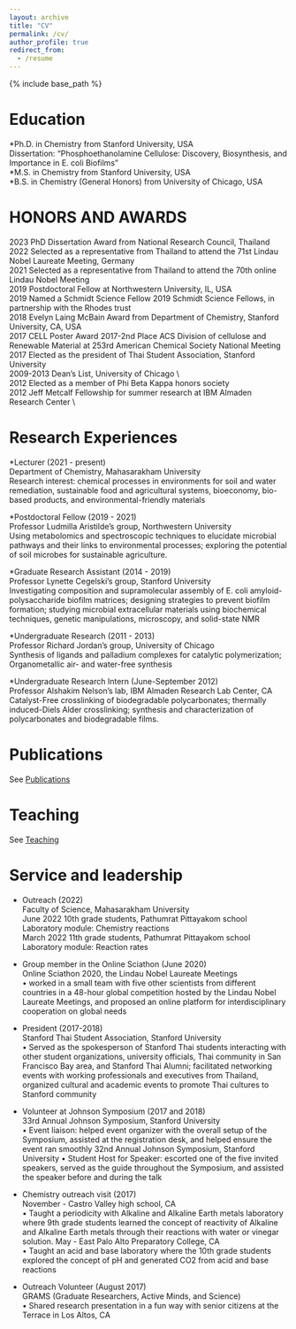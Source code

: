 ```yaml
---
layout: archive
title: "CV"
permalink: /cv/
author_profile: true
redirect_from:
  - /resume
---
```


{% include base_path %}

Education
======
*Ph.D. in Chemistry from Stanford University, USA \
	Dissertation: “Phosphoethanolamine Cellulose: Discovery, Biosynthesis, and Importance in E. coli Biofilms” \
*M.S. in Chemistry from Stanford University, USA \
*B.S. in Chemistry (General Honors) from University of Chicago, USA 

HONORS AND AWARDS 
======
2023  PhD Dissertation Award from National Research Council, Thailand \
2022	Selected as a representative from Thailand to attend the 71st Lindau Nobel Laureate Meeting, Germany \
2021	Selected as a representative from Thailand to attend the 70th online Lindau Nobel Meeting  \
2019	Postdoctoral Fellow at Northwestern University, IL, USA	 \
2019	Named a Schmidt Science Fellow 2019 Schmidt Science Fellows, in partnership with the Rhodes trust \
2018	Evelyn Laing McBain Award from Department of Chemistry, Stanford University, CA, USA \
2017	CELL Poster Award 2017-2nd Place ACS Division of cellulose and Renewable Material at 253rd American Chemical Society National Meeting \
2017    Elected as the president of Thai Student Association, Stanford University \
2009-2013 	Dean’s List, University of Chicago \		  	 
2012	Elected as a member of Phi Beta Kappa honors society \
2012	Jeff Metcalf Fellowship for summer research at IBM Almaden Research Center \

Research Experiences
======
*Lecturer (2021 - present) \
Department of Chemistry, Mahasarakham University \
Research interest: chemical processes in environments for soil and water remediation, sustainable food and agricultural systems, bioeconomy, bio-based products, and environmental-friendly materials

*Postdoctoral Fellow  (2019 - 2021) \
Professor Ludmilla Aristilde’s group, Northwestern University \
Using metabolomics and spectroscopic techniques to elucidate microbial pathways and their links to environmental processes; exploring the potential of soil microbes for sustainable agriculture.

*Graduate Research Assistant (2014 - 2019) \
Professor Lynette Cegelski’s group, Stanford University \
Investigating composition and supramolecular assembly of E. coli amyloid-polysaccharide biofilm matrices; designing strategies to prevent biofilm formation; studying microbial extracellular materials using biochemical techniques, genetic manipulations, microscopy, and solid-state NMR 

*Undergraduate Research (2011 - 2013) \
Professor Richard Jordan’s group, University of Chicago	\
Synthesis of ligands and palladium complexes for catalytic polymerization; Organometallic air- and water-free synthesis

*Undergraduate Research Intern (June-September 2012) \
Professor Alshakim Nelson’s lab, IBM Almaden Research Lab Center, CA \
Catalyst-Free crosslinking of biodegradable polycarbonates; thermally induced-Diels Alder crosslinking; synthesis and characterization of polycarbonates and biodegradable films. 


Publications
======
  See [Publications](https://wiriyath.github.io/publications/)
  
Teaching
======
  See [Teaching](https://wiriyath.github.io/teaching/)
  
Service and leadership
======
* Outreach (2022) \
Faculty of Science, Mahasarakham University \
	June 2022	10th grade students, Pathumrat Pittayakom school \
			Laboratory module: Chemistry reactions \
	March 2022	11th grade students, Pathumrat Pittayakom school \
			Laboratory module: Reaction rates 
  
* Group member in the Online Sciathon (June 2020)\
Online Sciathon 2020, the Lindau Nobel Laureate Meetings\
•	worked in a small team with five other scientists from different countries in a 48-hour global competition hosted by the Lindau Nobel Laureate Meetings, and proposed an online platform for interdisciplinary cooperation on global needs

* President (2017-2018)\
Stanford Thai Student Association, Stanford University\
•	Served as the spokesperson of Stanford Thai students interacting with other student organizations, university officials, Thai community in San Francisco Bay area, and Stanford Thai Alumni; facilitated networking events with working professionals and executives from Thailand, organized cultural and academic events to promote Thai cultures to Stanford community 

* Volunteer at Johnson Symposium (2017 and 2018)\
33rd Annual Johnson Symposium, Stanford University\
•	Event liaison: helped event organizer with the overall setup of the Symposium, assisted at the registration desk, and helped ensure the event ran smoothly
32nd Annual Johnson Symposium, Stanford University
•	Student Host for Speaker: escorted one of the five invited speakers, served as the guide throughout the Symposium, and assisted the speaker before and during the talk

* Chemistry outreach visit (2017)\
November - Castro Valley high school, CA \
•	Taught a periodicity with Alkaline and Alkaline Earth metals laboratory where 9th grade students learned the concept of reactivity of Alkaline and Alkaline Earth metals through their reactions with water or vinegar solution.
May - East Palo Alto Preparatory College, CA \
•	Taught an acid and base laboratory where the 10th grade students explored the concept of pH and generated CO2 from acid and base reactions

* Outreach Volunteer (August 2017)\
GRAMS (Graduate Researchers, Active Minds, and Science)\
•	Shared research presentation in a fun way with senior citizens at the Terrace in Los Altos, CA


